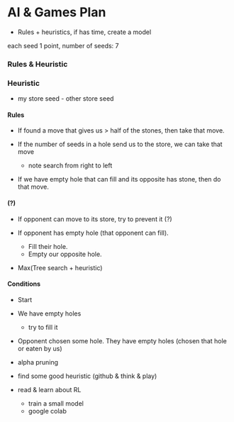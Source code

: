 # AI & Games Plan

- Rules + heuristics, if has time, create a model

each seed 1 point, number of seeds: 7

### Rules & Heuristic

### Heuristic

- my store seed - other store seed

#### Rules

- If found a move that gives us > half of the stones, then take that move.
- If the number of seeds in a hole send us to the store, we can take that move
  - note search from right to left

- If we have empty hole that can fill and its opposite has stone, then do that move.

#### (?)

- If opponent can move to its store, try to prevent it (?)
- If opponent has empty hole (that opponent can fill).
  - Fill their hole.
  - Empty our opposite hole.

- Max(Tree search + heuristic)

#### Conditions

- Start
- We have empty holes
  - try to fill it
- Opponent chosen some hole. They have empty holes (chosen that hole or eaten by us)





- alpha pruning
- find some good heuristic (github & think & play)
- read & learn about RL
  - train a small model
  - google colab



